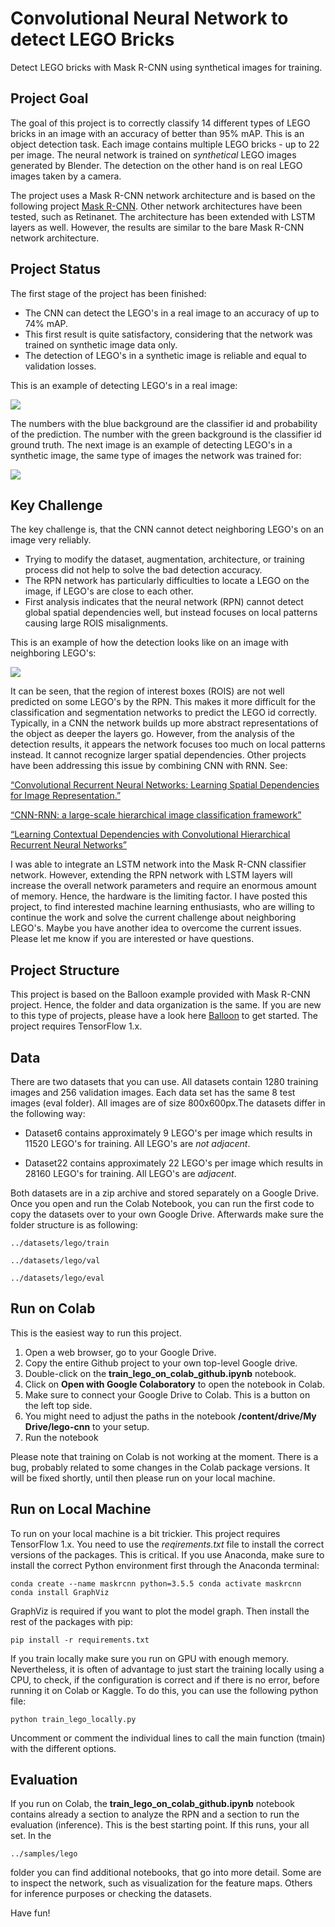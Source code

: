 # Convolutional Neural Network to detect LEGO Bricks
Detect LEGO bricks with Mask R-CNN using synthetical images for training.

## Project Goal

The goal of this project is to correctly classify 14 different types of LEGO bricks in an image with an accuracy of better than 95% mAP. This is an object detection task. Each image contains multiple LEGO bricks - up to 22 per image. The neural network is trained on *synthetical* LEGO images generated by Blender. The detection on the other hand is on real LEGO images taken by a camera. 

The project uses a Mask R-CNN network architecture and is based on the following project [Mask R-CNN](https://github.com/matterport/Mask_RCNN). Other network architectures have been tested, such as Retinanet. The architecture has been extended with LSTM layers as well. However, the results are similar to the bare Mask R-CNN network architecture.

## Project Status

The first stage of the project has been finished:
 
- The CNN can detect the LEGO's in a real image to an accuracy of up to 74% mAP.
- This first result is quite satisfactory, considering that the network was trained on synthetic image data only.
- The detection of LEGO's in a synthetic image is reliable and equal to validation losses.

This is an example of detecting LEGO's in a real image:

![](samples/images/image_1.png)

The numbers with the blue background are the classifier id and probability of the prediction. The number with the green background is the classifier id ground truth. The next image is an example of detecting LEGO's in a synthetic image, the same type of images the network was trained for:

![](samples/images/image_3.png)

## Key Challenge

The key challenge is, that the CNN cannot detect neighboring LEGO's on an image very reliably.

- Trying to modify the dataset, augmentation, architecture, or training process did not help to solve the bad detection accuracy.
- The RPN network has particularly difficulties to locate a LEGO on the image, if LEGO's are close to each other.
- First analysis indicates that the neural network (RPN) cannot detect global spatial dependencies well, but instead focuses on local patterns causing large ROIS misalignments.

This is an example of how the detection looks like on an image with neighboring LEGO's: 

![](samples/images/image_2.png)

It can be seen, that the region of interest boxes (ROIS) are not well predicted on some LEGO's by the RPN. This makes it more difficult for the classification and segmentation networks to predict the LEGO id correctly. Typically, in a CNN the network builds up more abstract representations of the object as deeper the layers go. However, from the analysis of the detection results, it appears the network focuses too much on local patterns instead. It cannot recognize larger spatial dependencies. Other projects have been addressing this issue by combining CNN with RNN. See:

[“Convolutional Recurrent Neural Networks: Learning Spatial Dependencies for Image Representation.”](http://www.google.com/url?q=http%3A%2F%2Fwww.cv-foundation.org%2Fopenaccess%2Fcontent_cvpr_workshops_2015%2FW03%2Fpapers%2FZuo_Convolutional_Recurrent_Neural_2015_CVPR_paper.pdf&sa=D&sntz=1&usg=AFQjCNGhHjUKRVuE5aMg1t71GllfHG0alA)

[“CNN-RNN: a large-scale hierarchical image classification framework”](https://link.springer.com/article/10.1007/s11042-017-5443-x)

[“Learning Contextual Dependencies with Convolutional Hierarchical Recurrent Neural Networks”](https://arxiv.org/pdf/1509.03877.pdf)

I was able to integrate an LSTM network into the Mask R-CNN classifier network. However, extending the RPN network with LSTM layers will increase the overall network parameters and require an enormous amount of memory. Hence, the hardware is the limiting factor. I have posted this project, to find interested machine learning enthusiasts, who are willing to continue the work and solve the current challenge about neighboring LEGO's. Maybe you have another idea to overcome the current issues. Please let me know if you are interested or have questions.

## Project Structure

This project is based on the Balloon example provided with Mask R-CNN project. Hence, the folder and data organization is the same. If you are new to this type of projects, please have a look here   [Balloon](https://github.com/matterport/Mask_RCNN/tree/master/samples/balloon) to get started. The project requires TensorFlow 1.x.

## Data

There are two datasets that you can use. All datasets contain 1280 training images and 256 validation images. Each data set has the same 8 test images (eval folder). All images are of size 800x600px.The datasets differ in the following way:

- Dataset6 contains approximately 9 LEGO's per image which results in 11520 LEGO's for training. All LEGO's are *not adjacent*.

- Dataset22 contains approximately 22 LEGO's per image which results in 28160 LEGO's for training. All LEGO's are *adjacent*.

Both datasets are in a zip archive and stored separately on a Google Drive. Once you open and run the Colab Notebook, you can run the first code to copy the datasets over to your own Google Drive. Afterwards make sure the folder structure is as following:

`../datasets/lego/train`

`../datasets/lego/val`

`../datasets/lego/eval`

## Run on Colab

This is the easiest way to run this project.

1. Open a web browser, go to your Google Drive.
2. Copy the entire Github project to your own top-level Google drive.
3. Double-click on the **train_lego_on_colab_github.ipynb** notebook.
4. Click on **Open with Google Colaboratory** to open the notebook in Colab.
5. Make sure to connect your Google Drive to Colab. This is a button on the left top side.
6. You might need to adjust the paths in the notebook **/content/drive/My Drive/lego-cnn** to your setup.
7. Run the notebook

Please note that training on Colab is not working at the moment. There is a bug, probably related to some changes in the Colab package versions. It will be fixed shortly, until then please run on your local machine. 

## Run on Local Machine

To run on your local machine is a bit trickier. This project requires TensorFlow 1.x. You need to use the *reqirements.txt* file to install the correct versions of the packages. This is critical. If you use Anaconda, make sure to install the correct Python environment first through the Anaconda terminal:
  
`conda create --name maskrcnn python=3.5.5
conda activate maskrcnn
conda install GraphViz`

GraphViz is required if you want to plot the model graph. Then install the rest of the packages with pip:

`pip install -r requirements.txt`

If you train locally make sure you run on GPU with enough memory. Nevertheless, it is often of advantage to just start the training locally using a CPU, to check, if the configuration is correct and if there is no error, before running it on Colab or Kaggle. To do this, you can use the following python file:

`python train_lego_locally.py`

Uncomment or comment the individual lines to call the main function (tmain) with the different options.

## Evaluation

If you run on Colab, the **train_lego_on_colab_github.ipynb** notebook contains already a section to analyze the RPN and a section to run the evaluation (inference). This is the best starting point. If this runs, your all set. In the 

`../samples/lego`

folder you can find additional notebooks, that go into more detail. Some are to inspect the network, such as visualization for the feature maps. Others for inference purposes or checking the datasets.

Have fun!



